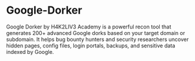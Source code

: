 # Google-Dorker
Google Dorker by H4K2LIV3 Academy is a powerful recon tool that generates 200+ advanced Google dorks based on your target domain or subdomain. It helps bug bounty hunters and security researchers uncover hidden pages, config files, login portals, backups, and sensitive data indexed by Google.
